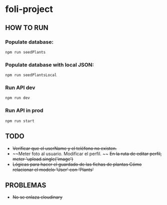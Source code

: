 # foli-project

## HOW TO RUN
### Populate database: 
`npm run seedPlants`

### Populate database with local JSON: 
`npm run seedPlantsLocal`

### Run API dev
`npm run dev`

### Run API in prod
`npm run start`


## TODO
- ~~Verificar que el userName y el teléfono no existen.~~
- ~~Meter foto al usuario. Modificar el perfil. ~~
~~En la ruta de editar perfil, meter 'upload.single('image')~~
- ~~Lógicas para hacer el guardado de las fichas de plantas
Cómo relacionar el modelo 'User' con 'Plants'~~

## PROBLEMAS
- ~~No se enlaza cloudinary~~



